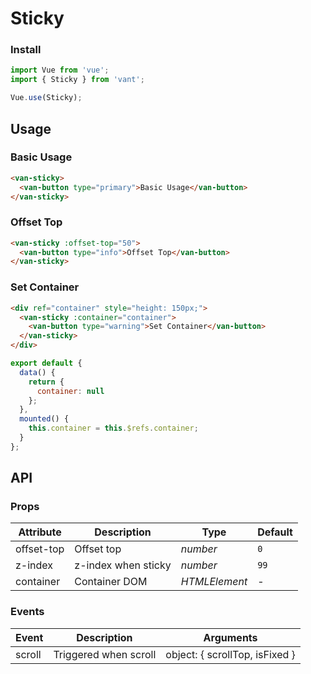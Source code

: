 # Sticky

### Install

```js
import Vue from 'vue';
import { Sticky } from 'vant';

Vue.use(Sticky);
```

## Usage

### Basic Usage

```html
<van-sticky>
  <van-button type="primary">Basic Usage</van-button>
</van-sticky>
```

### Offset Top

```html
<van-sticky :offset-top="50">
  <van-button type="info">Offset Top</van-button>
</van-sticky>
```

### Set Container

```html
<div ref="container" style="height: 150px;">
  <van-sticky :container="container">
    <van-button type="warning">Set Container</van-button>
  </van-sticky>
</div>
```

```js
export default {
  data() {
    return {
      container: null
    };
  },
  mounted() {
    this.container = this.$refs.container;
  }
};
```

## API

### Props

| Attribute | Description | Type | Default |
|------|------|------|------|
| offset-top | Offset top | *number* | `0` |
| z-index | z-index when sticky | *number* | `99` |
| container | Container DOM | *HTMLElement* | - |

### Events

| Event | Description | Arguments |
|------|------|------|
| scroll | Triggered when scroll | object: { scrollTop, isFixed } |
